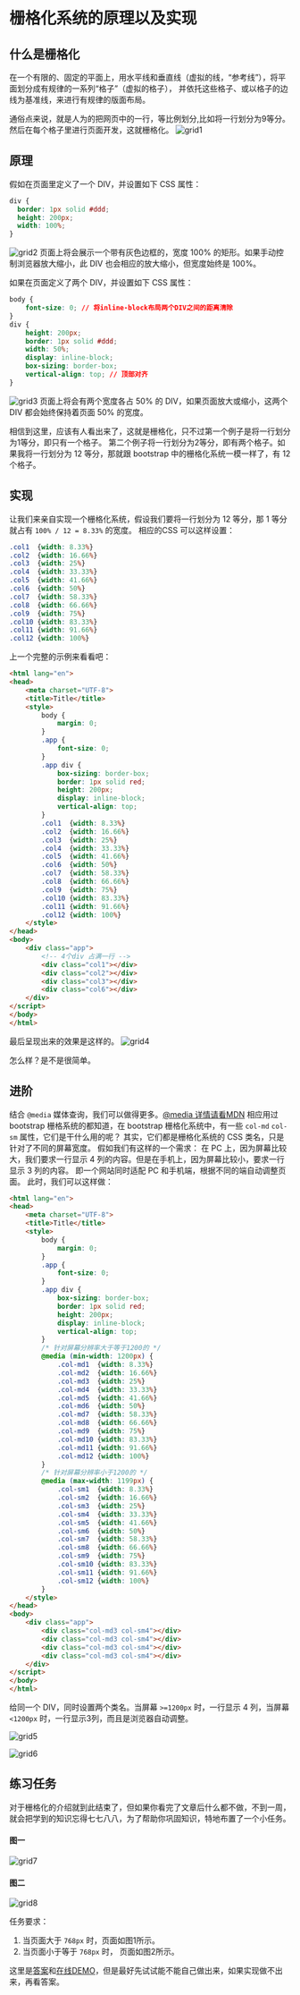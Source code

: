 # 栅格化系统的原理以及实现
## 什么是栅格化
在一个有限的、固定的平面上，用水平线和垂直线（虚拟的线，“参考线”），将平面划分成有规律的一系列“格子”（虚拟的格子），
并依托这些格子、或以格子的边线为基准线，来进行有规律的版面布局。

通俗点来说，就是人为的把网页中的一行，等比例划分,比如将一行划分为9等分。然后在每个格子里进行页面开发，这就栅格化。
![grid1](https://github.com/woai3c/Front-end-articles/blob/master/imgs/grid1.jpg)
## 原理
假如在页面里定义了一个 DIV，并设置如下 CSS 属性：
```css
div {
  border: 1px solid #ddd;
  height: 200px;
  width: 100%;
}
```
![grid2](https://github.com/woai3c/Front-end-articles/blob/master/imgs/grid2.jpg)
页面上将会展示一个带有灰色边框的，宽度 100% 的矩形。如果手动控制浏览器放大缩小，此 DIV 也会相应的放大缩小，但宽度始终是 100%。
<br>

如果在页面定义了两个 DIV，并设置如下 CSS 属性：
```css
body {
    font-size: 0; // 将inline-block布局两个DIV之间的距离清除
}
div {
    height: 200px;
    border: 1px solid #ddd;
    width: 50%;
    display: inline-block;
    box-sizing: border-box;
    vertical-align: top; // 顶部对齐
}
```
![grid3](https://github.com/woai3c/Front-end-articles/blob/master/imgs/grid3.jpg)
页面上将会有两个宽度各占 50% 的 DIV，如果页面放大或缩小，这两个 DIV 都会始终保持着页面 50% 的宽度。

相信到这里，应该有人看出来了，这就是栅格化，只不过第一个例子是将一行划分为1等分，即只有一个格子。
第二个例子将一行划分为2等分，即有两个格子。如果我将一行划分为 12 等分，那就跟 bootstrap 中的栅格化系统一模一样了，有 12 个格子。

## 实现
让我们来亲自实现一个栅格化系统，假设我们要将一行划分为 12 等分，那 1 等分就占有 `100% / 12 = 8.33%` 的宽度。
相应的CSS 可以这样设置：
```css
.col1  {width: 8.33%}
.col2  {width: 16.66%}
.col3  {width: 25%}
.col4  {width: 33.33%}
.col5  {width: 41.66%}
.col6  {width: 50%}
.col7  {width: 58.33%}
.col8  {width: 66.66%}
.col9  {width: 75%}
.col10 {width: 83.33%}
.col11 {width: 91.66%}
.col12 {width: 100%}
```
上一个完整的示例来看看吧：
```html
<html lang="en">
<head>
    <meta charset="UTF-8">
    <title>Title</title>
    <style>
        body {
            margin: 0;
        }
        .app {
            font-size: 0;
        }
        .app div {
            box-sizing: border-box;
            border: 1px solid red;
            height: 200px;
            display: inline-block;
            vertical-align: top;
        }
        .col1  {width: 8.33%}
        .col2  {width: 16.66%}
        .col3  {width: 25%}
        .col4  {width: 33.33%}
        .col5  {width: 41.66%}
        .col6  {width: 50%}
        .col7  {width: 58.33%}
        .col8  {width: 66.66%}
        .col9  {width: 75%}
        .col10 {width: 83.33%}
        .col11 {width: 91.66%}
        .col12 {width: 100%}
    </style>
</head>
<body>
    <div class="app">
        <!-- 4个div 占满一行 -->
        <div class="col1"></div>
        <div class="col2"></div>
        <div class="col3"></div>
        <div class="col6"></div>
    </div>
</script>
</body>
</html>
```
最后呈现出来的效果是这样的。
![grid4](https://github.com/woai3c/Front-end-articles/blob/master/imgs/grid4.jpg)

怎么样？是不是很简单。

## 进阶
结合 `@media` 媒体查询，我们可以做得更多。[@media 详情请看MDN](https://developer.mozilla.org/zh-CN/docs/Web/CSS/@media)
相应用过 bootstrap 栅格系统的都知道，在 bootstrap 栅格化系统中，有一些 `col-md` `col-sm` 属性，它们是干什么用的呢？
其实，它们都是栅格化系统的 CSS 类名，只是针对了不同的屏幕宽度。
假如我们有这样的一个需求：
在 PC 上，因为屏幕比较大，我们要求一行显示 4 列的内容。但是在手机上，因为屏幕比较小，要求一行显示 3 列的内容。
即一个网站同时适配 PC 和手机端，根据不同的端自动调整页面。
此时，我们可以这样做：
```html
<html lang="en">
<head>
    <meta charset="UTF-8">
    <title>Title</title>
    <style>
        body {
            margin: 0;
        }
        .app {
            font-size: 0;
        }
        .app div {
            box-sizing: border-box;
            border: 1px solid red;
            height: 200px;
            display: inline-block;
            vertical-align: top;
        }
        /* 针对屏幕分辨率大于等于1200的 */
        @media (min-width: 1200px) {
            .col-md1  {width: 8.33%}
            .col-md2  {width: 16.66%}
            .col-md3  {width: 25%}
            .col-md4  {width: 33.33%}
            .col-md5  {width: 41.66%}
            .col-md6  {width: 50%}
            .col-md7  {width: 58.33%}
            .col-md8  {width: 66.66%}
            .col-md9  {width: 75%}
            .col-md10 {width: 83.33%}
            .col-md11 {width: 91.66%}
            .col-md12 {width: 100%}
		}
        /* 针对屏幕分辨率小于1200的 */
		@media (max-width: 1199px) {
            .col-sm1  {width: 8.33%}
            .col-sm2  {width: 16.66%}
            .col-sm3  {width: 25%}
            .col-sm4  {width: 33.33%}
            .col-sm5  {width: 41.66%}
            .col-sm6  {width: 50%}
            .col-sm7  {width: 58.33%}
            .col-sm8  {width: 66.66%}
            .col-sm9  {width: 75%}
            .col-sm10 {width: 83.33%}
            .col-sm11 {width: 91.66%}
            .col-sm12 {width: 100%}
		}
    </style>
</head>
<body>
    <div class="app">
        <div class="col-md3 col-sm4"></div>
        <div class="col-md3 col-sm4"></div>
        <div class="col-md3 col-sm4"></div>
        <div class="col-md3 col-sm4"></div>
    </div>
</script>
</body>
</html>
```
给同一个 DIV，同时设置两个类名。当屏幕 `>=1200px` 时，一行显示 4 列，当屏幕 `<1200px` 时，一行显示3列，而且是浏览器自动调整。

![grid5](https://github.com/woai3c/Front-end-articles/blob/master/imgs/grid5.jpg)

![grid6](https://github.com/woai3c/Front-end-articles/blob/master/imgs/grid6.jpg)

## 练习任务
对于栅格化的介绍就到此结束了，但如果你看完了文章后什么都不做，不到一周，就会把学到的知识忘得七七八八，为了帮助你巩固知识，特地布置了一个小任务。

#### 图一
![grid7](https://github.com/woai3c/Front-end-articles/blob/master/imgs/grid7.jpg)

#### 图二
![grid8](https://github.com/woai3c/Front-end-articles/blob/master/imgs/grid8.jpg)

任务要求：
1. 当页面大于 `768px` 时，页面如图1所示。
2. 当页面小于等于 `768px` 时， 页面如图2所示。

这里是[答案](https://github.com/woai3c/2016ife-task/blob/master/part1/task8.html)和[在线DEMO](http://htmlpreview.github.io/?https://github.com/woai3c/2016ife-task/blob/master/part1/task8.html)，但是最好先试试能不能自己做出来，如果实现做不出来，再看答案。

